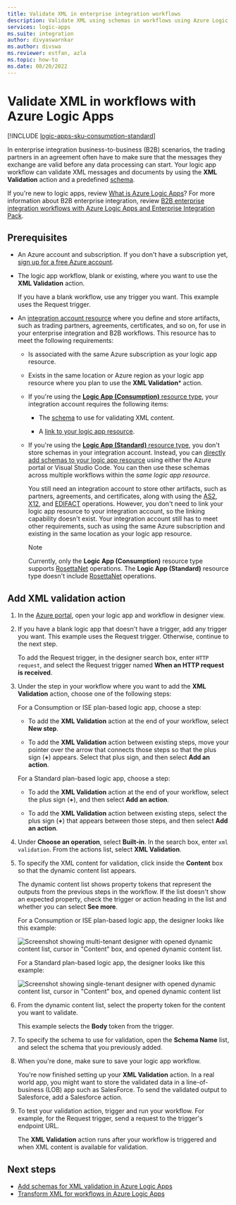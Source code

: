 ```yaml
---
title: Validate XML in enterprise integration workflows
description: Validate XML using schemas in workflows using Azure Logic Apps and the Enterprise Integration Pack.
services: logic-apps
ms.suite: integration
author: divyaswarnkar
ms.author: divswa
ms.reviewer: estfan, azla
ms.topic: how-to
ms.date: 08/20/2022
---
```


# Validate XML in workflows with Azure Logic Apps

[!INCLUDE [logic-apps-sku-consumption-standard](../../includes/logic-apps-sku-consumption-standard.md)]

In enterprise integration business-to-business (B2B) scenarios, the trading partners in an agreement often have to make sure that the messages they exchange are valid before any data processing can start. Your logic app workflow can validate XML messages and documents by using the **XML Validation** action and a predefined [schema](logic-apps-enterprise-integration-schemas.md).

If you're new to logic apps, review [What is Azure Logic Apps](logic-apps-overview.md)? For more information about B2B enterprise integration, review [B2B enterprise integration workflows with Azure Logic Apps and Enterprise Integration Pack](logic-apps-enterprise-integration-overview.md).

## Prerequisites

* An Azure account and subscription. If you don't have a subscription yet, [sign up for a free Azure account](https://azure.microsoft.com/free/?WT.mc_id=A261C142F).

* The logic app workflow, blank or existing, where you want to use the **XML Validation** action.

  If you have a blank workflow, use any trigger you want. This example uses the Request trigger.

* An [integration account resource](logic-apps-enterprise-integration-create-integration-account.md) where you define and store artifacts, such as trading partners, agreements, certificates, and so on, for use in your enterprise integration and B2B workflows. This resource has to meet the following requirements:

  * Is associated with the same Azure subscription as your logic app resource.

  * Exists in the same location or Azure region as your logic app resource where you plan to use the **XML Validation*** action.

  * If you're using the [**Logic App (Consumption)** resource type](logic-apps-overview.md#resource-environment-differences), your integration account requires the following items:

    * The [schema](logic-apps-enterprise-integration-schemas.md) to use for validating XML content.

    * A [link to your logic app resource](logic-apps-enterprise-integration-create-integration-account.md#link-account).

  * If you're using the [**Logic App (Standard)** resource type](logic-apps-overview.md#resource-environment-differences), you don't store schemas in your integration account. Instead, you can [directly add schemas to your logic app resource](logic-apps-enterprise-integration-schemas.md) using either the Azure portal or Visual Studio Code. You can then use these schemas across multiple workflows within the *same logic app resource*.

    You still need an integration account to store other artifacts, such as partners, agreements, and certificates, along with using the [AS2](logic-apps-enterprise-integration-as2.md), [X12](logic-apps-enterprise-integration-x12.md), and [EDIFACT](logic-apps-enterprise-integration-edifact.md) operations. However, you don't need to link your logic app resource to your integration account, so the linking capability doesn't exist. Your integration account still has to meet other requirements, such as using the same Azure subscription and existing in the same location as your logic app resource.

    > [!NOTE]
    > Currently, only the **Logic App (Consumption)** resource type supports [RosettaNet](logic-apps-enterprise-integration-rosettanet.md) operations. 
    > The **Logic App (Standard)** resource type doesn't include [RosettaNet](logic-apps-enterprise-integration-rosettanet.md) operations.

## Add XML validation action

1. In the [Azure portal](https://portal.azure.com), open your logic app and workflow in designer view.

1. If you have a blank logic app that doesn't have a trigger, add any trigger you want. This example uses the Request trigger. Otherwise, continue to the next step.

   To add the Request trigger, in the designer search box, enter `HTTP request`, and select the Request trigger named **When an HTTP request is received**.

1. Under the step in your workflow where you want to add the **XML Validation** action, choose one of the following steps:

   For a Consumption or ISE plan-based logic app, choose a step:

   * To add the **XML Validation** action at the end of your workflow, select **New step**.

   * To add the **XML Validation** action between existing steps, move your pointer over the arrow that connects those steps so that the plus sign (**+**) appears. Select that plus sign, and then select **Add an action**.

   For a Standard plan-based logic app, choose a step:

   * To add the **XML Validation** action at the end of your workflow, select the plus sign (**+**), and then select **Add an action**.

   * To add the **XML Validation** action between existing steps, select the plus sign (**+**) that appears between those steps, and then select **Add an action**.

1. Under **Choose an operation**, select **Built-in**. In the search box, enter `xml validation`. From the actions list, select **XML Validation**.

1. To specify the XML content for validation, click inside the **Content** box so that the dynamic content list appears.

   The dynamic content list shows property tokens that represent the outputs from the previous steps in the workflow. If the list doesn't show an expected property, check the trigger or action heading in the list and whether you can select **See more**.

   For a Consumption or ISE plan-based logic app, the designer looks like this example:

   ![Screenshot showing multi-tenant designer with opened dynamic content list, cursor in "Content" box, and opened dynamic content list.](./media/logic-apps-enterprise-integration-xml-validation/open-dynamic-content-list-multi-tenant.png)

   For a Standard plan-based logic app, the designer looks like this example:

   ![Screenshot showing single-tenant designer with opened dynamic content list, cursor in "Content" box, and opened dynamic content list](./media/logic-apps-enterprise-integration-xml-validation/open-dynamic-content-list-single-tenant.png)

1. From the dynamic content list, select the property token for the content you want to validate.

   This example selects the **Body** token from the trigger.

1. To specify the schema to use for validation, open the **Schema Name** list, and select the schema that you previously added.

1. When you're done, make sure to save your logic app workflow.

   You're now finished setting up your **XML Validation** action. In a real world app, you might want to store the validated data in a line-of-business (LOB) app such as SalesForce. To send the validated output to Salesforce, add a Salesforce action.

1. To test your validation action, trigger and run your workflow. For example, for the Request trigger, send a request to the trigger's endpoint URL.

   The **XML Validation** action runs after your workflow is triggered and when XML content is available for validation.

## Next steps

* [Add schemas for XML validation in Azure Logic Apps](logic-apps-enterprise-integration-schemas.md)
* [Transform XML for workflows in Azure Logic Apps](logic-apps-enterprise-integration-transform.md)
